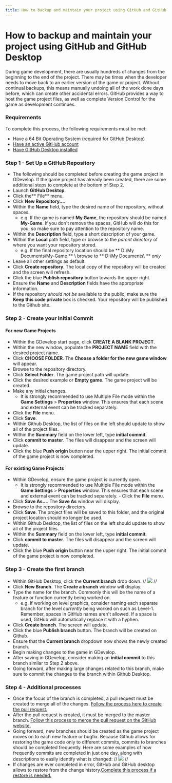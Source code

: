 ```yaml
---
title: How to backup and maintain your project using GitHub and GitHub Desktop
---
```

# How to backup and maintain your project using GitHub and GitHub Desktop
During game development, there are usually hundreds of changes from the beginning to the end of the project. There may be times when the developer needs to move back to an earlier version of the game or project. Without continual backups, this means manually undoing all of the work done days before, which can create other accidental errors.  GitHub provides a way to host the game project files, as well as complete Version Control for the game as development continues. 

### Requirements
To complete this process, the following requirements must be met:

* Have a 64 Bit Operating System (required for GitHub Desktop)
* [Have an active GitHub account](https://www.wikihow.com/Create-an-Account-on-GitHub)
* [Have GitHub Desktop installed](https://docs.github.com/en/desktop/getting-started-with-github-desktop/installing-github-desktop)

### Step 1 - Set Up a GitHub Repository

  - The following should be completed before creating the game project in GDevelop. If the game project has already been created, there are some additional steps to complete at the bottom of Step 2.
  - Launch **GitHub Desktop**.
  - Click the** File** menu.
  - Click **New Repository...**.
  - Within the **Name** field, type the desired name of the repository, without spaces. 
     * e.g. If the game is named **My Game**, the repository should be named **My-Game**. If you don't remove the spaces, GitHub will do this for you, so make sure to pay attention to the repository name.
  - Within the **Description** field, type a short description of your game.
  - Within the **Local** path field, type or browse to the _parent directory_ of where you want your repository stored.
      * e.g. If the final repository location should be ** D:\My Documents\My-Game ** \\ browse to ** D:\My Documents\ ** _only_
  - Leave all other settings as default.
  - Click **Create repository**. The local copy of the repository will be created and the screen will refresh.
  - Click the blue **Publish repository** button towards the upper right. 
  - Ensure the **Name** and **Description** fields have the appropriate information.
  - If the repository _should not be_ available to the public, make sure the **Keep this code private** box is checked.  Your repository will be published to the Github site.

### Step 2 - Create your Initial Commit
#### For new Game Projects

  - Within the GDevelop start page, click **CREATE A BLANK PROJECT**.
  - Within the new window, populate the **PROJECT NAME** field with the desired project name.
  - Click **CHOOSE FOLDER**. The **Choose a folder for the new game window** will appear.
  - Browse to the repository directory. 
  - Click **Select Folder**. The game project path will update.
  - Click the desired example or **Empty game**. The game project will be created.
  - Make any initial changes.
     * It is strongly recommended to use Multiple File mode within the **Game Settings** > **Properties** window. This ensures that each scene and external event can be tracked separately.
  - Click the **File** menu.
  - Click **Save**.
  - Within Github Desktop, the list of files on the left should update to show all of the project files.
  - Within the **Summary** field on the lower left, type **initial commit**.
  - Click **commit to master**. The files will disappear and the screen will update.
  - Click the blue **Push origin** button near the upper right. The initial commit of the game project is now completed.

#### For existing Game Projects

  - Within GDevelop, ensure the game project is currently open.
     * It is strongly recommended to use Multiple File mode within the **Game Settings** > **Properties** window. This ensures that each scene and external event can be tracked separately.  - Click the **File** menu.
  - Click **Save As...**. The **Save As** window will display.
  - Browse to the repository directory.
  - Click **Save**. The project files will be saved to this folder, and the original project location should no longer be used.
  - Within Github Desktop, the list of files on the left should update to show all of the project files.
  - Within the **Summary** field on the lower left, type **initial commit**.
  - Click **commit to master**. The files will disappear and the screen will update.
  - Click the blue **Push origin** button near the upper right. The initial commit of the game project is now completed.

### Step 3 - Create the first branch

  - Within GitHub Desktop, click the **Current branch** drop down. // ![](/gdevelop5/tutorials/using-github-desktop/pasted/20200710-024151.png) //
  - Click **New Branch**. The **Create a branch** window will display.
  - Type the name for the branch. Commonly this will be the name of a feature or function currently being worked on. 
      * e.g. If working on level graphics, consider naming each separate branch for the level _currently_ being worked on such as Level-1. Remember, spaces in GitHub names aren't allowed. If a space is used, GitHub will automatically replace it with a hyphen.
  - Click **Create branch**. The screen will update.
  - Click the blue **Publish branch** button. The branch will be created on Github.
  - Ensure that the **Current branch** dropdown now shows the newly created branch.
  - Begin making changes to the game in GDevelop.
  - After saving in GDevelop, consider making an **initial commit** to this branch similar to Step 2 above.
  - Going forward, after making large changes related to this branch, make sure to commit the changes to the branch within Github Desktop.

### Step 4 - Additional processes

  - Once the focus of the branch is completed, a pull request must be created to merge all of the changes. [Follow the process here to create the pull request.](https://docs.github.com/en/desktop/contributing-to-projects/creating-an-issue-or-pull-request#creating-a-new-pull-request)
  - After the pull request is created, it must be merged to the master branch. [Follow this process to merge the pull request on the GitHub website.](https://docs.github.com/en/github/collaborating-with-issues-and-pull-requests/merging-a-pull-request)
  - Going forward, new branches should be created as the game project moves on to each new feature or bugfix. Because Github allows for restoring the game code only to different commits, commits to branches should be completed frequently. Here are some examples of how frequently commits are completed in just one day, along with descriptions to easily identify what is changed: // ![](/gdevelop5/tutorials/using-github-desktop/pasted/20200710-030250.png) //
  - If changes are ever completed in error, GitHub and GitHub desktop allows to restore from the change history.[Complete this process if a restore is needed.](https://docs.github.com/en/desktop/contributing-to-projects/reverting-a-commit)